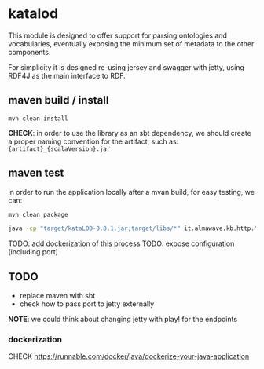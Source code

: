 katalod
====================

This module is designed to offer support for parsing ontologies and vocabularies, eventually exposing the minimum set of metadata to the other components.

For simplicity it is designed re-using jersey and swagger with jetty, using RDF4J as the main interface to RDF.


## maven build / install

```
mvn clean install
```

**CHECK**: in order to use the library as an sbt dependency, we should create a proper naming convention for the artifact, such as: `{artifact}_{scalaVersion}.jar`

## maven test

in order to run the application locally after a mvan build, for easy testing, we can:

```bash
mvn clean package

java -cp "target/kataLOD-0.0.1.jar;target/libs/*" it.almawave.kb.http.MainHTTP
```

TODO: add dockerization of this process
TODO: expose configuration (including port)


## TODO 
+ replace maven with sbt
+ check how to pass port to jetty externally

**NOTE**: we could think about changing jetty with play! for the endpoints

### dockerization
CHECK
https://runnable.com/docker/java/dockerize-your-java-application



